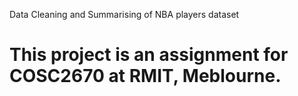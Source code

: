 Data Cleaning and Summarising of NBA players dataset

# This project is an assignment for COSC2670 at RMIT, Meblourne.
